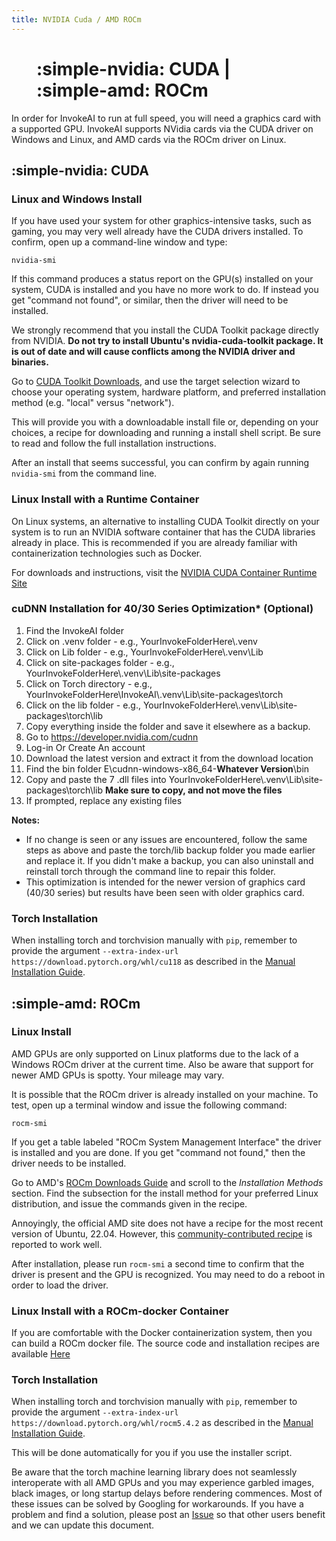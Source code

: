 ```yaml
---
title: NVIDIA Cuda / AMD ROCm
---
```


<figure markdown>

# :simple-nvidia: CUDA | :simple-amd: ROCm

</figure>

In order for InvokeAI to run at full speed, you will need a graphics
card with a supported GPU. InvokeAI supports NVidia cards via the CUDA
driver on Windows and Linux, and AMD cards via the ROCm driver on Linux.

## :simple-nvidia: CUDA

### Linux and Windows Install

If you have used your system for other graphics-intensive tasks, such
as gaming, you may very well already have the CUDA drivers
installed. To confirm, open up a command-line window and type:

```
nvidia-smi
```

If this command produces a status report on the GPU(s) installed on
your system, CUDA is installed and you have no more work to do. If
instead you get "command not found", or similar, then the driver will
need to be installed.

We strongly recommend that you install the CUDA Toolkit package
directly from NVIDIA. **Do not try to install Ubuntu's
nvidia-cuda-toolkit package. It is out of date and will cause
conflicts among the NVIDIA driver and binaries.**

Go to [CUDA Toolkit
Downloads](https://developer.nvidia.com/cuda-downloads), and use the
target selection wizard to choose your operating system, hardware
platform, and preferred installation method (e.g. "local" versus
"network").

This will provide you with a downloadable install file or, depending
on your choices, a recipe for downloading and running a install shell
script. Be sure to read and follow the full installation instructions.

After an install that seems successful, you can confirm by again
running `nvidia-smi` from the command line.

### Linux Install with a Runtime Container

On Linux systems, an alternative to installing CUDA Toolkit directly on
your system is to run an NVIDIA software container that has the CUDA
libraries already in place. This is recommended if you are already 
familiar with containerization technologies such as Docker.

For downloads and instructions, visit the [NVIDIA CUDA Container
Runtime Site](https://developer.nvidia.com/nvidia-container-runtime)

### cuDNN Installation for 40/30 Series Optimization* (Optional)

1. Find the InvokeAI folder
2. Click on .venv folder - e.g., YourInvokeFolderHere\\.venv
3. Click on Lib folder - e.g., YourInvokeFolderHere\\.venv\Lib
4. Click on site-packages folder - e.g., YourInvokeFolderHere\\.venv\Lib\site-packages
5. Click on Torch directory - e.g., YourInvokeFolderHere\InvokeAI\\.venv\Lib\site-packages\torch
6. Click on the lib folder - e.g., YourInvokeFolderHere\\.venv\Lib\site-packages\torch\lib
7. Copy everything inside the folder and save it elsewhere as a backup.
8. Go to https://developer.nvidia.com/cudnn
9. Log-in Or Create An account
10. Download the latest version and extract it from the download location
12. Find the bin folder E\cudnn-windows-x86_64-__Whatever Version__\bin
13. Copy and paste the 7 .dll files into YourInvokeFolderHere\\.venv\Lib\site-packages\torch\lib **Make sure to copy, and not move the files**
14. If prompted, replace any existing files 

**Notes:** 
* If no change is seen or any issues are encountered, follow the same steps as above and paste the torch/lib backup folder you made earlier and replace it. If you didn't make a backup, you can also uninstall and reinstall torch through the command line to repair this folder. 
* This optimization is  intended for the newer version of graphics card (40/30 series) but results have been seen with older graphics card.


### Torch Installation

When installing torch and torchvision manually with `pip`, remember to provide
the argument `--extra-index-url
https://download.pytorch.org/whl/cu118` as described in the [Manual
Installation Guide](020_INSTALL_MANUAL.md).

## :simple-amd: ROCm

### Linux Install

AMD GPUs are only supported on Linux platforms due to the lack of a
Windows ROCm driver at the current time. Also be aware that support
for newer AMD GPUs is spotty. Your mileage may vary.

It is possible that the ROCm driver is already installed on your
machine. To test, open up a terminal window and issue the following
command:

```
rocm-smi
```

If you get a table labeled "ROCm System Management Interface" the
driver is installed and you are done. If you get "command not found,"
then the driver needs to be installed.

Go to AMD's [ROCm Downloads
Guide](https://rocmdocs.amd.com/en/latest/Installation_Guide/Installation_new.html#installation-methods)
and scroll to the _Installation Methods_ section. Find the subsection
for the install method for your preferred Linux distribution, and
issue the commands given in the recipe.

Annoyingly, the official AMD site does not have a recipe for the most
recent version of Ubuntu, 22.04. However, this [community-contributed
recipe](https://novaspirit.github.io/amdgpu-rocm-ubu22/) is reported
to work well.

After installation, please run `rocm-smi` a second time to confirm
that the driver is present and the GPU is recognized. You may need to
do a reboot in order to load the driver.

### Linux Install with a ROCm-docker Container

If you are comfortable with the Docker containerization system, then
you can build a ROCm docker file. The source code and installation
recipes are available
[Here](https://github.com/RadeonOpenCompute/ROCm-docker/blob/master/quick-start.md)

### Torch Installation

When installing torch and torchvision manually with `pip`, remember to provide
the argument `--extra-index-url
https://download.pytorch.org/whl/rocm5.4.2` as described in the [Manual
Installation Guide](020_INSTALL_MANUAL.md).

This will be done automatically for you if you use the installer
script.

Be aware that the torch machine learning library does not seamlessly
interoperate with all AMD GPUs and you may experience garbled images,
black images, or long startup delays before rendering commences. Most
of these issues can be solved by Googling for workarounds. If you have
a problem and find a solution, please post an
[Issue](https://github.com/invoke-ai/InvokeAI/issues) so that other
users benefit and we can update this document.

